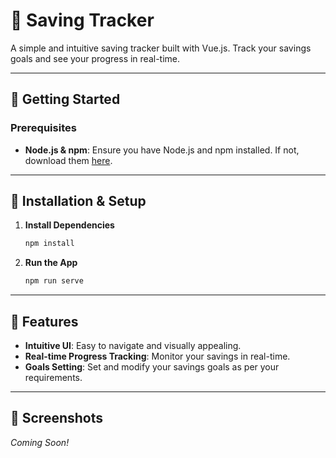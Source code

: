 # 🎯 Saving Tracker

A simple and intuitive saving tracker built with Vue.js. Track your savings goals and see your progress in real-time.

---

## 🚀 Getting Started

### **Prerequisites**
- **Node.js & npm**: Ensure you have Node.js and npm installed. If not, download them [here](https://nodejs.org/en/).

---

## 🔧 Installation & Setup

1. **Install Dependencies**
    ```bash
    npm install
    ```

2. **Run the App**
    ```bash
    npm run serve
    ```

---

## 📌 Features

- **Intuitive UI**: Easy to navigate and visually appealing.
- **Real-time Progress Tracking**: Monitor your savings in real-time.
- **Goals Setting**: Set and modify your savings goals as per your requirements.

---

## 📸 Screenshots

_Coming Soon!_
